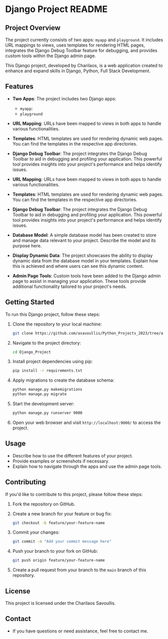 # Django Project README

## Project Overview

The project currently consists of two apps: `myapp` and `playground`.
It includes URL mappings to views, uses templates for rendering HTML pages, integrates the Django Debug Toolbar feature for debugging, and provides custom tools within the Django admin page.

This Django project, developed by Charilaos, is a web application created to enhance and expand skills in Django, Python, Full Stack Development.

## Features

- **Two Apps**: The project includes two Django apps:

  - `myapp`:
  - `playground`

- **URL Mapping**: URLs have been mapped to views in both apps to handle various functionalities.

- **Templates**: HTML templates are used for rendering dynamic web pages. You can find the templates in the respective app directories.

- **Django Debug Toolbar**: The project integrates the Django Debug Toolbar to aid in debugging and profiling your application. This powerful tool provides insights into your project's performance and helps identify issues.

- **URL Mapping**: URLs have been mapped to views in both apps to handle various functionalities.
- **Templates**: HTML templates are used for rendering dynamic web pages. You can find the templates in the respective app directories.
- **Django Debug Toolbar**: The project integrates the Django Debug Toolbar to aid in debugging and profiling your application. This powerful tool provides insights into your project's performance and helps identify issues.
- **Database Model**: A simple database model has been created to store and manage data relevant to your project. Describe the model and its purpose here.
- **Display Dynamic Data**: The project showcases the ability to display dynamic data from the database model in your templates. Explain how this is achieved and where users can see this dynamic content.
- **Admin Page Tools**: Custom tools have been added to the Django admin page to assist in managing your application. These tools provide additional functionality tailored to your project's needs.

## Getting Started

To run this Django project, follow these steps:

1. Clone the repository to your local machine:

   ```bash
   git clone https://github.com/asavoullis/Python_Projects_2023/tree/ac60cc02c3d4c09f9b6b8af23a55bc8c639e0d34/Django_Project
   ```

2. Navigate to the project directory:

   ```bash
   cd Django_Project
   ```

3. Install project dependencies using pip:

   ```bash
   pip install -r requirements.txt
   ```

4. Apply migrations to create the database schema:

   ```bash
   python manage.py makemigrations
   python manage.py migrate
   ```

5. Start the development server:

   ```bash
   python manage.py runserver 9000
   ```

6. Open your web browser and visit `http://localhost:9000/` to access the project.

## Usage

- Describe how to use the different features of your project.
- Provide examples or screenshots if necessary.
- Explain how to navigate through the apps and use the admin page tools.

## Contributing

If you'd like to contribute to this project, please follow these steps:

1. Fork the repository on GitHub.

2. Create a new branch for your feature or bug fix:

   ```bash
   git checkout -b feature/your-feature-name
   ```

3. Commit your changes:

   ```bash
   git commit -m "Add your commit message here"
   ```

4. Push your branch to your fork on GitHub:

   ```bash
   git push origin feature/your-feature-name
   ```

5. Create a pull request from your branch to the `main` branch of this repository.

## License

This project is licensed under the Charilaos Savoullis.

## Contact

- If you have questions or need assistance, feel free to contact me.
